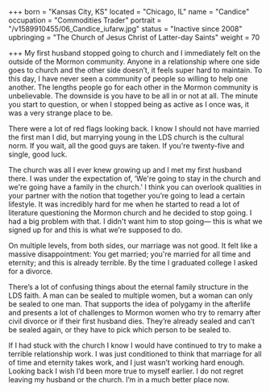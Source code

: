 +++
born = "Kansas City, KS"
located = "Chicago, IL"
name = "Candice"
occupation = "Commodities Trader"
portrait = "/v1589910455/06_Candice_iufarw.jpg"
status = "Inactive since 2008"
upbringing = "The Church of Jesus Christ of Latter-day Saints"
weight = 70

+++
My first husband stopped going to church and I immediately felt on the outside of the Mormon community. Anyone in a relationship where one side goes to church and the other side doesn’t, it feels super hard to maintain. To this day, I have never seen a community of people so willing to help one another. The lengths people go for each other in the Mormon community is unbelievable. The downside is you have to be all in or not at all. The minute you start to question, or when I stopped being as active as I once was, it was a very strange place to be.

There were a lot of red flags looking back. I know I should not have married the first man I did, but marrying young in the LDS church is the cultural norm. If you wait, all the good guys are taken. If you're twenty-five and single, good luck.

The church was all I ever knew growing up and I met my first husband there. I was under the expectation of, ‘We're going to stay in the church and we're going have a family in the church.' I think you can overlook qualities in your partner with the notion that together you’re going to lead a certain lifestyle. It was incredibly hard for me when he started to read a lot of literature questioning the Mormon church and he decided to stop going. I had a big problem with that. I didn't want him to stop going— this is what we signed up for and this is what we’re supposed to do.

On multiple levels, from both sides, our marriage was not good. It felt like a massive disappointment: You get married; you're married for all time and eternity; and this is already terrible. By the time I graduated college I asked for a divorce.

There’s a lot of confusing things about the eternal family structure in the LDS faith. A man can be sealed to multiple women, but a woman can only be sealed to one man. That supports the idea of polygamy in the afterlife and presents a lot of challenges to Mormon women who try to remarry after civil divorce or if their first husband dies. They’re already sealed and can’t be sealed again, or they have to pick which person to be sealed to.

If I had stuck with the church I know I would have continued to try to make a terrible relationship work. I was just conditioned to think that marriage for all of time and eternity takes work, and I just wasn’t working hard enough. Looking back I wish I’d been more true to myself earlier. I do not regret leaving my husband or the church. I’m in a much better place now.